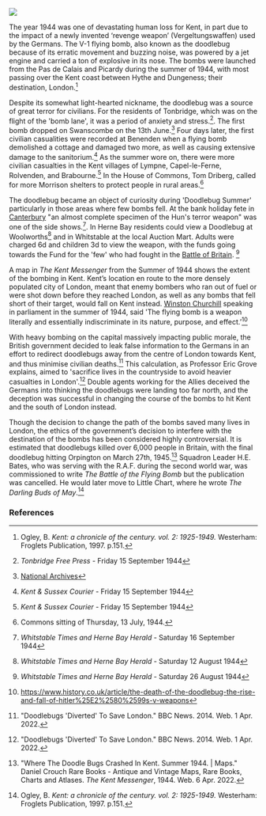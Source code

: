 <a href="https://beta.kent-maps.online"><img src="https://beta.kent-maps.online/juncture/ve-button.png"></a>

<param ve-config
    title="Doodlebugs in Kent"
    author="Hannah Jennison, Alfie Forsyth and Jonathan Baker"
    banner="https://upload.wikimedia.org/wikipedia/commons/9/9e/Fieseler_Fi_103R_side.JPG"
    layout="vtl"
    description="Hannah Jennison, Alfie Forsyth and Jonathan Baker introduce te devastating WW2 Doodlebug raids in Kent.">

<!-- Global Entities -->
<param ve-entity title="V-1 flying bomb" eid="Q153348" aliases="V-1"> <!-- V-1 flying bomb -->
<param ve-entity title="Orpington" eid="Q123977">
<param ve-entity title="Hythe" eid="Q967166">
<param ve-entity title="Dungeness" eid="Q911577">
<param ve-entity title="Benenden" eid="Q2686542">
<param ve-entity title="Swanscombe" eid="Q1083051">
<param ve-entity title="Tonbridge" eid="Q936183">
<param ve-entity title="Lympne" eid="Q2056118">
<param ve-entity title="Capel-le-Ferne" eid="Q1006783">
<param ve-entity title="Rolvenden" eid="Q2313624">
<param ve-entity title="Brabourne" eid="Q3144592">
<param ve-entity title="Whitstable" eid="Q964785">
<param ve-entity title="Herne Bay" eid="Q929286">
<param ve-entity title="Canterbury" eid="Q29303">
<param ve-entity title="Little Chart" eid="Q2470003">

<!-- Base map centred on Canterbury -->
<param ve-map center="Q29303" zoom="10">

<!-- Historical map layers -->
<param ve-map-layer active allmaps allmaps-id="09908d6628a5278f" title="OS East Kent 1945">



The year 1944 was one of devastating human loss for Kent, in part due to the impact of a newly invented ‘revenge weapon’ (Vergeltungswaffen) used by the Germans. The V-1 flying bomb, also known as the doodlebug because of its erratic movement and buzzing noise, was powered by a jet engine and carried a ton of explosive in its nose. The bombs were launched from the Pas de Calais and Picardy during the summer of 1944, with most passing over the Kent coast between Hythe and Dungeness; their destination, London.[^ref1] 
<param ve-map center="Q967166" zoom="10">

Despite its somewhat light-hearted nickname, the doodlebug was a source of great terror for civilians. For the residents of Tonbridge, which was on the flight of the 'bomb lane', it was a period of anxiety and stress.[^ref2]. The first bomb dropped on Swanscombe on the 13th June.[^ref3] Four days later, the first civilian casualities were recorded at Benenden when a flying bomb demolished a cottage and damaged two more, as well as causing extensive damage to the sanitorium.[^ref4] As the summer wore on, there were more civilian casualties in the Kent villages of Lympne, Capel-le-Ferne, Rolvenden, and Brabourne.[^ref5] In the House of Commons, Tom Driberg, called for more Morrison shelters to protect people in rural areas.[^ref6]
<param ve-map center="Q2313624" zoom="10">

The doodlebug became an object of curiosity during 'Doodlebug Summer' particularly in those areas where few bombs fell. At the bank holiday fete in [Canterbury](/canterbury/20c-canterbury-ww2/) "an almost complete specimen of the Hun's terror weapon" was one of the side shows.[^ref7]. In Herne Bay residents could view a Doodlebug at Woolworths[^ref8] and in Whitstable at the local Auction Mart. Adults were charged 6d and children 3d to view the weapon, with the funds going towards the Fund for the 'few' who had fought in the [Battle of Britain](/20c/20c-battle-of-britain-memorial/). [^ref9]  
<param ve-image 
       label="V-1 flying bomb" 
       description="The Fiesler 103R bomb" 
       license="public domain" 
       url="https://upload.wikimedia.org/wikipedia/commons/1/1f/Fieseler_Fi_103R_Reichenberg.jpg">

A map in _The Kent Messenger_ from the Summer of 1944 shows the extent of the bombing in Kent. Kent’s location en route to the more densely populated city of London, meant that enemy bombers who ran out of fuel or were shot down before they reached London, as well as any bombs that fell short of their target, would fall on Kent instead. [Winston Churchill](/20c/20c-churchill-chartwell/) speaking in parliament in the summer of 1944, said 'The flying bomb is a weapon literally and essentially indiscriminate in its nature, purpose, and effect.’[^ref10]
<param ve-image url="https://www.normandythenandnow.com/wp-content/uploads/2018/04/Map-showing-where-the-doodlebug-fell-in-kent-published-in-the-Kent-Messenger-newspaper.jpg" label="Where the doodlebugs fell, Kent Messenger, via https://www.normandythenandnow.com/wp-content/uploads/2018/04/Map-showing-where-the-doodlebug-fell-in-kent-published-in-the-Kent-Messenger-newspaper.jpg"> 

With heavy bombing on the capital massively impacting public morale, the British government decided to leak false information to the Germans in an effort to redirect doodlebugs away from the centre of London towards Kent, and thus minimise civilian deaths.[^ref11] This calculation, as Professor Eric Grove explains, aimed to 'sacrifice lives in the countryside to avoid heavier casualties in London'.[^ref12] Double agents working for the Allies deceived the Germans into thinking the doodlebugs were landing too far north, and the deception was successful in changing the course of the bombs to hit Kent and the south of London instead. 
<param ve-image 
       label="V1 tipped over by a Spitfire"
       description="A spitfire tipping a V1 with its wing" 
       license="Joseph Quincy Adams. Image credit C. W. Redwood, formerly technical artist at Cornell University, Public domain, via Wikimedia Commons" 
       url="https://www.normandythenandnow.com/wp-content/uploads/2018/04/Spitfire-Tipping-V-1-Flying-Bomb-wiki.jpg">

Though the decision to change the path of the bombs saved many lives in London, the ethics of the government’s decision to interfere with the destination of the bombs has been considered highly controversial. It is estimated that doodlebugs killed over 6,000 people in Britain, with the final doodlebug hitting Orpington on March 27th, 1945.[^ref13] Squadron Leader H.E. Bates, who was serving with the R.A.F. during the second world war, was commissioned to write _The Battle of the Flying Bomb_ but the publication was cancelled. He would later move to Little Chart, where he wrote _The Darling Buds of May_.[^ref14]
<param ve-map center="Q123977" zoom="15">

### References
[^ref1]: Ogley, B. _Kent: a chronicle of the century. vol. 2: 1925-1949._ Westerham: Froglets Publication, 1997. p.151.
[^ref2]: _Tonbridge Free Press_ - Friday 15 September 1944
[^ref3]: [National Archives](https://www.nationalarchives.gov.uk/education/resources/british-response-v1-and-v2/)
[^ref4]:  _Kent & Sussex Courier_ - Friday 15 September 1944
[^ref5]: _Kent & Sussex Courier_ - Friday 15 September 1944
[^ref6]: Commons sitting of Thursday, 13 July, 1944.
[^ref7]: _Whitstable Times and Herne Bay Herald_ - Saturday 16 September 1944
[^ref8]: _Whitstable Times and Herne Bay Herald_ - Saturday 12 August 1944
[^ref9]: _Whitstable Times and Herne Bay Herald_ - Saturday 26 August 1944
[^ref10]: https://www.history.co.uk/article/the-death-of-the-doodlebug-the-rise-and-fall-of-hitler%25E2%2580%2599s-v-weapons
[^ref11]: "Doodlebugs 'Diverted' To Save London." BBC News. 2014. Web. 1 Apr. 2022.
[^ref12]: "Doodlebugs 'Diverted' To Save London." BBC News. 2014. Web. 1 Apr. 2022.
[^ref13]: "Where The Doodle Bugs Crashed In Kent. Summer 1944. | Maps." Daniel Crouch Rare Books - Antique and Vintage Maps, Rare Books, Charts and Atlases. _The Kent Messenger_, 1944. Web. 6 Apr. 2022.
[^ref14]: Ogley, B. _Kent: a chronicle of the century. vol. 2: 1925-1949._ Westerham: Froglets Publication, 1997. p.151.

